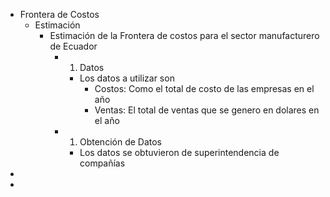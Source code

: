 - Frontera de Costos
	- Estimación
		- Estimación de la Frontera de costos para el sector manufacturero de Ecuador
			- 1. Datos
				- Los datos a utilizar son
					- Costos: Como el total de costo de las empresas en el año
					- Ventas: El total de ventas que se genero en dolares en el año
			- 1. Obtención de Datos
				- Los datos se obtuvieron de superintendencia de compañías
-
-